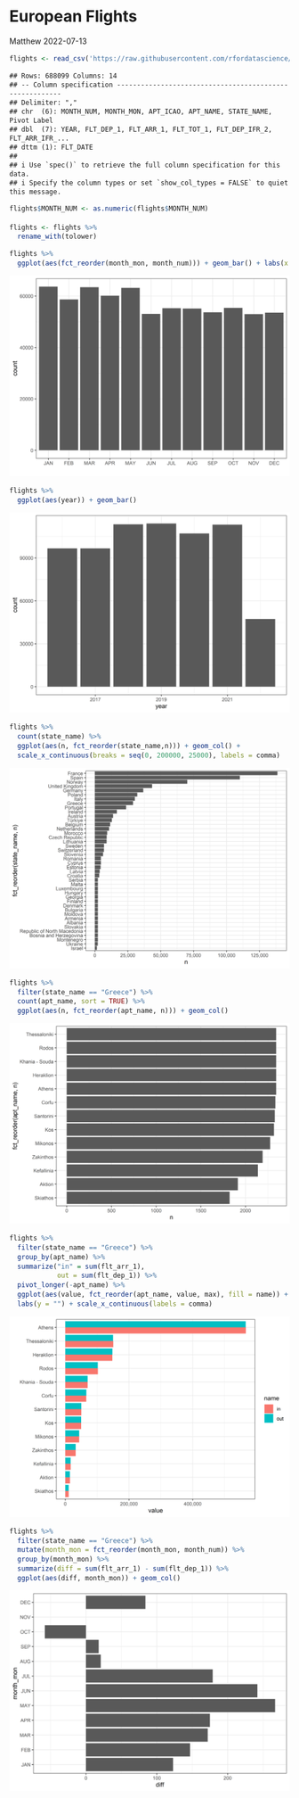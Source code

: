 European Flights
================
Matthew
2022-07-13

``` r
flights <- read_csv('https://raw.githubusercontent.com/rfordatascience/tidytuesday/master/data/2022/2022-07-12/flights.csv')
```

    ## Rows: 688099 Columns: 14
    ## -- Column specification --------------------------------------------------------
    ## Delimiter: ","
    ## chr  (6): MONTH_NUM, MONTH_MON, APT_ICAO, APT_NAME, STATE_NAME, Pivot Label
    ## dbl  (7): YEAR, FLT_DEP_1, FLT_ARR_1, FLT_TOT_1, FLT_DEP_IFR_2, FLT_ARR_IFR_...
    ## dttm (1): FLT_DATE
    ## 
    ## i Use `spec()` to retrieve the full column specification for this data.
    ## i Specify the column types or set `show_col_types = FALSE` to quiet this message.

``` r
flights$MONTH_NUM <- as.numeric(flights$MONTH_NUM)

flights <- flights %>% 
  rename_with(tolower)
```

``` r
flights %>% 
  ggplot(aes(fct_reorder(month_mon, month_num))) + geom_bar() + labs(x = "")
```

![](European-Flights_files/figure-gfm/unnamed-chunk-2-1.png)<!-- -->

``` r
flights %>% 
  ggplot(aes(year)) + geom_bar()
```

![](European-Flights_files/figure-gfm/unnamed-chunk-2-2.png)<!-- -->

``` r
flights %>% 
  count(state_name) %>% 
  ggplot(aes(n, fct_reorder(state_name,n))) + geom_col() +
  scale_x_continuous(breaks = seq(0, 200000, 25000), labels = comma)
```

![](European-Flights_files/figure-gfm/unnamed-chunk-2-3.png)<!-- -->

``` r
flights %>% 
  filter(state_name == "Greece") %>% 
  count(apt_name, sort = TRUE) %>% 
  ggplot(aes(n, fct_reorder(apt_name, n))) + geom_col()
```

![](European-Flights_files/figure-gfm/unnamed-chunk-3-1.png)<!-- -->

``` r
flights %>% 
  filter(state_name == "Greece") %>% 
  group_by(apt_name) %>% 
  summarize("in" = sum(flt_arr_1),
            out = sum(flt_dep_1)) %>% 
  pivot_longer(-apt_name) %>% 
  ggplot(aes(value, fct_reorder(apt_name, value, max), fill = name)) + geom_col(position = "dodge") +
  labs(y = "") + scale_x_continuous(labels = comma)
```

![](European-Flights_files/figure-gfm/unnamed-chunk-3-2.png)<!-- -->

``` r
flights %>% 
  filter(state_name == "Greece") %>% 
  mutate(month_mon = fct_reorder(month_mon, month_num)) %>% 
  group_by(month_mon) %>% 
  summarize(diff = sum(flt_arr_1) - sum(flt_dep_1)) %>% 
  ggplot(aes(diff, month_mon)) + geom_col()
```

![](European-Flights_files/figure-gfm/unnamed-chunk-4-1.png)<!-- -->

